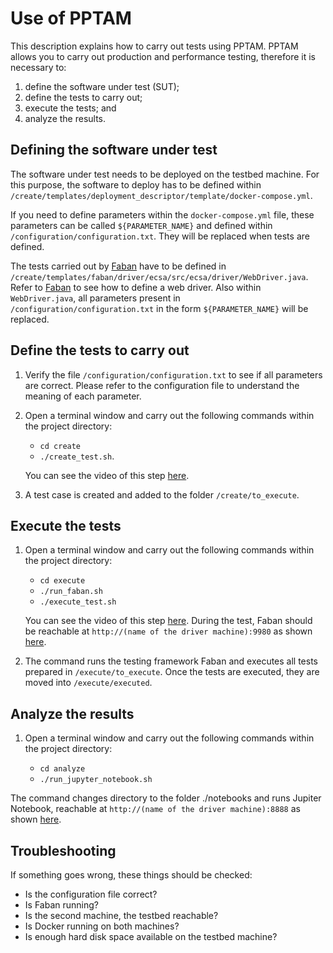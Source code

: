 # Use of PPTAM

This description explains how to carry out tests using PPTAM. PPTAM allows you to carry out production and performance testing, therefore it is necessary to:

1. define the software under test (SUT);
2. define the tests to carry out;
3. execute the tests; and
4. analyze the results.

## Defining the software under test

The software under test needs to be deployed on the testbed machine. For this purpose, the software to deploy has to be defined within `/create/templates/deployment_descriptor/template/docker-compose.yml`.

If you need to define parameters within the `docker-compose.yml` file, these parameters can be called `${PARAMETER_NAME}` and defined within `/configuration/configuration.txt`. They will be replaced when tests are defined.

The tests carried out by [Faban](http://faban.org) have to be defined in `/create/templates/faban/driver/ecsa/src/ecsa/driver/WebDriver.java`. Refer to [Faban](http://faban.org) to see how to define a web driver. Also within `WebDriver.java`, all parameters present in `/configuration/configuration.txt` in the form `${PARAMETER_NAME}` will be replaced.

## Define the tests to carry out

1. Verify the file `/configuration/configuration.txt` to see if all parameters are correct. Please refer to the configuration file to understand the meaning of each parameter.
2. Open a terminal window and carry out the following commands within the project directory:

   - `cd create`
   - `./create_test.sh`.

   You can see the video of this step [here](./attachments/create_test.mp4).

3. A test case is created and added to the folder `/create/to_execute`.

## Execute the tests

1. Open a terminal window and carry out the following commands within the project directory:

   - `cd execute`
   - `./run_faban.sh`
   - `./execute_test.sh`

   You can see the video of this step [here](./attachments/execute_test.mp4). During the test, Faban should be reachable at `http://(name of the driver machine):9980` as shown [here](./attachments/faban.png).

2. The command runs the testing framework Faban and executes all tests prepared in `/execute/to_execute`. Once the tests are executed, they are moved into `/execute/executed`.

## Analyze the results

1. Open a terminal window and carry out the following commands within the project directory:

   - `cd analyze`
   - `./run_jupyter_notebook.sh`

The command changes directory to the folder ./notebooks and runs Jupiter Notebook, reachable at `http://(name of the driver machine):8888` as shown [here](./attachments/jupyter.png).

## Troubleshooting

If something goes wrong, these things should be checked:

- Is the configuration file correct?
- Is Faban running?
- Is the second machine, the testbed reachable?
- Is Docker running on both machines?
- Is enough hard disk space available on the testbed machine?
